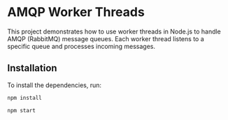 # AMQP Worker Threads

This project demonstrates how to use worker threads in Node.js to handle AMQP (RabbitMQ) message queues. Each worker thread listens to a specific queue and processes incoming messages.

## Installation

To install the dependencies, run:

```sh
npm install
```

```sh
npm start
```
